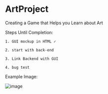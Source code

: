 # ArtProject
Creating a Game that Helps you Learn about Art


Steps Until Completion:


	1. GUI mockup in HTML ✓

	2. start with back-end

    3. Link Backend with GUI

	4. bug test

Example Image:

![image](https://user-images.githubusercontent.com/73653161/135875503-56fed6cc-0e6e-4275-85de-289575678b55.png)
